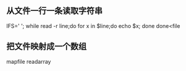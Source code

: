 	
从文件一行一条读取字符串
---------------------
IFS=' ';
while read -r line;do
	for x in $line;do
	echo $x;
	done
done<file

把文件映射成一个数组
---------------------
mapfile
readarray

